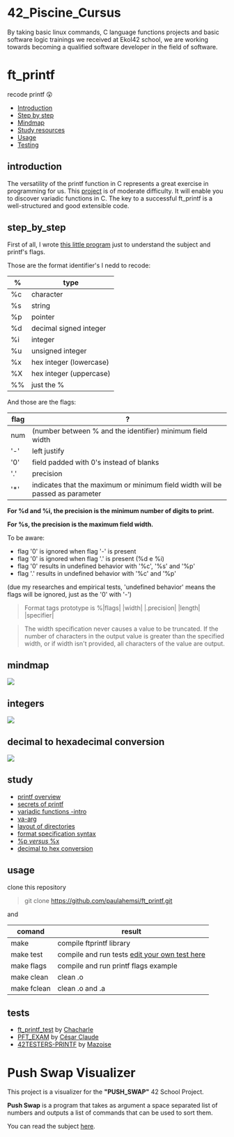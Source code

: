 # 42_Piscine_Cursus
By taking basic linux commands, C language functions projects and basic software logic trainings we received at Ekol42 school,
we are working towards becoming a qualified software developer in the field of software.

# ft_printf
 recode printf :astonished:

* [Introduction](#introduction)
* [Step by step](#step_by_step)
* [Mindmap](#mindmap) 
* [Study resources](#study)
* [Usage](#usage)
* [Testing](#tests) 

## introduction  

The versatility of the printf function in C represents a great exercise in programming for us. This [project](https://github.com/paulahemsi/ft_printf/blob/main/en.subject.pdf) is of moderate difficulty. It will enable you to discover variadic functions in C.
The key to a successful ft_printf is a well-structured and good extensible code.

## step_by_step

First of all, I wrote [this little program](./tests/understanding_printf_flags.c) just to understand the subject and printf's flags.

Those are the format identifier's I nedd to recode:

%  | type |
---|------|
%c | character				|
%s | string					|
%p | pointer				|
%d | decimal signed integer	|
%i | integer				|
%u | unsigned integer		|
%x | hex integer (lowercase)|
%X | hex integer (uppercase)|
%% | just the %				|

And those are the flags:

flag| ? |
----|---|
num	| (number between % and the identifier) minimum field width						|
'-' 	| left justify 																	|
'0' 	| field padded with 0's instead of blanks										|
'.' 	| precision															|
'*' 	| indicates that the maximum or minimum field width will be passed as parameter	|

**For %d and %i, the precision is the minimum number of digits to print.**

**For %s, the precision is the maximum field width.**

To be aware:

* flag '0' is ignored when flag '-' is present
* flag '0' is ignored when flag '.' is present (%d e %i)
* flag '0' results in undefined behavior with '%c', '%s' and '%p'
* flag '.' results in undefined behavior with '%c' and '%p'

(due my researches and empirical tests, 'undefined behavior' means the flags will be ignored, just as the '0' with '-')

>Format tags prototype is %|flags| |width| |.precision| |length| |specifier|

>The width specification never causes a value to be truncated. If the number of characters in the output value is greater than the specified width, or if width isn't provided, all characters of the value are output.

## mindmap

![](./mindmaps/mindmap.jpg)

## integers

![](./mindmaps/integers_map.jpg)

## decimal to hexadecimal conversion

![](./mindmaps/hex_conversion.jpg)

## study

* [printf overview](https://www.tutorialspoint.com/c_standard_library/c_function_printf.htm)
* [secrets of printf](https://www.cypress.com/file/54441/download)
* [variadic functions -intro](https://www.youtube.com/watch?v=FgvrnYScdH8)
* [va-arg](https://www.tutorialspoint.com/c_standard_library/c_macro_va_arg.htm)
* [layout of directories](http://syque.com/cstyle/ch7.1.htm)
* [format specification syntax](https://docs.microsoft.com/pt-br/cpp/c-runtime-library/format-specification-syntax-printf-and-wprintf-functions?view=msvc-160)
* [%p *versus* %x](https://www.viva64.com/en/k/0019/)
* [decimal to hex conversion](https://www.youtube.com/watch?v=QJW6qnfhC70)

## usage

clone this repository 
>git clone https://github.com/paulahemsi/ft_printf.git

and

comand | result |
---|------|
make | compile ftprintf library				|
make test | compile and run tests [edit your own test here](tests/test.c)					|
make flags | compile and run printf flags example				|
make clean	| clean .o						|
make fclean| clean .o and .a				|

## tests
   
* [ft_printf_test](https://github.com/cacharle/ft_printf_test) by [Chacharle](https://github.com/cacharle)
* [PFT_EXAM](https://github.com/cclaude42/PFT_2019) by [César Claude](https://github.com/cclaude42)
* [42TESTERS-PRINTF](https://github.com/Mazoise/42TESTERS-PRINTF) by [Mazoise](https://github.com/Mazoise)


# Push Swap Visualizer
This project is a visualizer for the **"PUSH_SWAP"** 42 School Project.

**Push Swap** is a program that takes as argument a space separated list of numbers and outputs a list of commands that can be used to sort them.

You can read the subject [here](https://github.com/Binary-Hackers/42_Subjects/blob/master/00_Projects/02_Algorithmic/push_swap.pdf).
